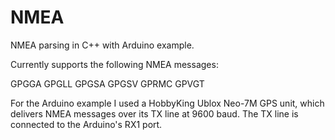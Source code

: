 # NMEA
NMEA parsing in C++ with Arduino example.

Currently supports the following NMEA messages:

  GPGGA
  GPGLL
  GPGSA
  GPGSV
  GPRMC
  GPVGT

For the Arduino example I used a HobbyKing Ublox Neo-7M GPS unit, which delivers NMEA messages over its TX line at 9600 baud.  The TX line is connected to the Arduino's RX1 port.
